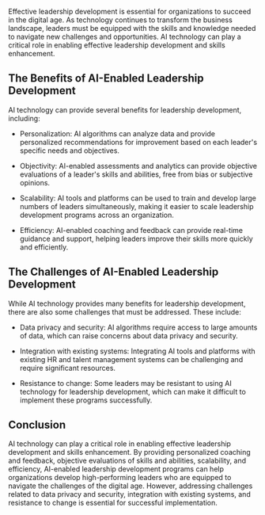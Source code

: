 
Effective leadership development is essential for organizations to succeed in the digital age. As technology continues to transform the business landscape, leaders must be equipped with the skills and knowledge needed to navigate new challenges and opportunities. AI technology can play a critical role in enabling effective leadership development and skills enhancement.

The Benefits of AI-Enabled Leadership Development
-------------------------------------------------

AI technology can provide several benefits for leadership development, including:

* Personalization: AI algorithms can analyze data and provide personalized recommendations for improvement based on each leader's specific needs and objectives.

* Objectivity: AI-enabled assessments and analytics can provide objective evaluations of a leader's skills and abilities, free from bias or subjective opinions.

* Scalability: AI tools and platforms can be used to train and develop large numbers of leaders simultaneously, making it easier to scale leadership development programs across an organization.

* Efficiency: AI-enabled coaching and feedback can provide real-time guidance and support, helping leaders improve their skills more quickly and efficiently.

The Challenges of AI-Enabled Leadership Development
---------------------------------------------------

While AI technology provides many benefits for leadership development, there are also some challenges that must be addressed. These include:

* Data privacy and security: AI algorithms require access to large amounts of data, which can raise concerns about data privacy and security.

* Integration with existing systems: Integrating AI tools and platforms with existing HR and talent management systems can be challenging and require significant resources.

* Resistance to change: Some leaders may be resistant to using AI technology for leadership development, which can make it difficult to implement these programs successfully.

Conclusion
----------

AI technology can play a critical role in enabling effective leadership development and skills enhancement. By providing personalized coaching and feedback, objective evaluations of skills and abilities, scalability, and efficiency, AI-enabled leadership development programs can help organizations develop high-performing leaders who are equipped to navigate the challenges of the digital age. However, addressing challenges related to data privacy and security, integration with existing systems, and resistance to change is essential for successful implementation.
